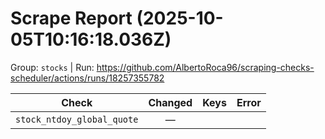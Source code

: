# Scrape Report (2025-10-05T10:16:18.036Z)

Group: `stocks`  |  Run: https://github.com/AlbertoRoca96/scraping-checks-scheduler/actions/runs/18257355782

| Check | Changed | Keys | Error |
|---|:---:|:--|:--|
| `stock_ntdoy_global_quote` | — |  |  |
